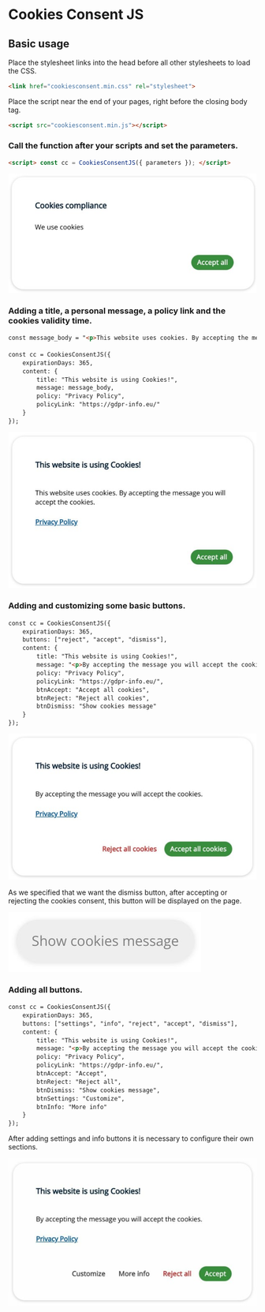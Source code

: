 # Cookies Consent JS

## Basic usage

Place the stylesheet links into the head before all other stylesheets to load the CSS.

```HTML
<link href="cookiesconsent.min.css" rel="stylesheet">
```

Place the script near the end of your pages, right before the closing body tag.

```HTML
<script src="cookiesconsent.min.js"></script>
```

### Call the function after your scripts and set the parameters.

```HTML
<script> const cc = CookiesConsentJS({ parameters }); </script>
```

![Image](img/cc-initial-state.jpg)

### Adding a title, a personal message, a policy link and the cookies validity time.

```HTML
const message_body = "<p>This website uses cookies. By accepting the message you will accept the cookies.</p>";

const cc = CookiesConsentJS({
    expirationDays: 365,
    content: {
        title: "This website is using Cookies!",
        message: message_body,
        policy: "Privacy Policy",
        policyLink: "https://gdpr-info.eu/"
    }
});
```

![Image](img/cc-custom-window-1.jpg)

### Adding and customizing some basic buttons.

```HTML
const cc = CookiesConsentJS({
    expirationDays: 365,
    buttons: ["reject", "accept", "dismiss"],
    content: {
        title: "This website is using Cookies!",
        message: "<p>By accepting the message you will accept the cookies.</p>",
        policy: "Privacy Policy",
        policyLink: "https://gdpr-info.eu/",
        btnAccept: "Accept all cookies",
        btnReject: "Reject all cookies",
        btnDismiss: "Show cookies message"
    }
});
```

![Image](img/cc-custom-window-2.jpg)

As we specified that we want the dismiss button, after accepting or rejecting the cookies consent, this button will be displayed on the page.

![Image](img/cc-dismiss-button.jpg)

### Adding all buttons.

```HTML
const cc = CookiesConsentJS({
    expirationDays: 365,
    buttons: ["settings", "info", "reject", "accept", "dismiss"],
    content: {
        title: "This website is using Cookies!",
        message: "<p>By accepting the message you will accept the cookies.</p>",
        policy: "Privacy Policy",
        policyLink: "https://gdpr-info.eu/",
        btnAccept: "Accept",
        btnReject: "Reject all",
        btnDismiss: "Show cookies message",
        btnSettings: "Customize",
        btnInfo: "More info"
    }
});
```

After adding settings and info buttons it is necessary to configure their own sections.

![Image](img/cc-custom-window-3.jpg)